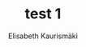 ---
author: Elisabeth Kaurismäki
title: test 1
quote: >-
  The first time I tried Kaldi’s coffee, I couldn’t even believe that was
  the same thing I’ve been drinking every morning.
---